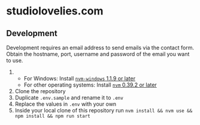 # studiolovelies.com

## Development
Development requires an email address to send emails via the contact form. Obtain the hostname, port, username and password of the email you want to use.

1. 
    - For Windows: Install [`nvm-windows` 1.1.9 or later](https://github.com/coreybutler/nvm-windows) 
    - For other operating systems: Install [`nvm` 0.39.2 or later](https://github.com/nvm-sh/nvm#installing-and-updating)
2. Clone the repository
3. Duplicate `.env.sample` and rename it to `.env`
4. Replace the values in `.env` with your own
3. Inside your local clone of this repository run `nvm install && nvm use && npm install && npm run start`